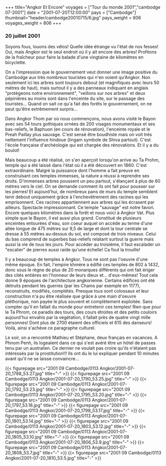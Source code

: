 +++
title="Angkor Et Encore"
voyages = ["Tour du monde 2001","cambodge 07-2001"]
date = "2001-07-20T12:00:00"
pays = ["Cambodge"]
thumbnail="header/cambodge20010715/6.jpg"
pays_weight = 806
voyages_weight = 806
+++
### 20 juillet 2001

Soyons fous, louons des vélos! Quelle idée étrange vu l'état de nos fesses! 
Oui, mais Angkor est le seul endroit où il y ait encore des arbres! Profitons 
de la fraîcheur pour faire la balade d'une vingtaine de kilomètres en bicyclette. 


On a l'impression que le gouvernement veut donner une image positive du Cambodge 
aux très nombreux touristes qui n'en voient qu'Angkor. Non seulement ici les 
arbres sont toujours debout (et magnifiques avec leurs 50 mètres de haut), mais 
surtout il y a des panneaux indiquant en anglais "protégeons notre environnement", 
"veillons sur nos arbres" et deux pépinières au moins sont dans l'enceinte du 
site, sur le passage des touristes... Quand on sait ce qu'a fait des forêts 
le gouvernement, on ne peut qu'être extrêmement surpris... 

Dans Angkor Thom par où nous commençons, nous avons visité le Bayon avec ses 
54 tours gothiques ornées de 200 visages monumentaux et ses bas-reliefs, le 
Baphuon (en cours de rénovation), l'enceinte royale et le Preah Paillay plus 
sauvage. C'est sensé être boudhiste mais on voit très nettement l'influence 
hindoue (lingam symbole de Shiva partout). C'est l'école française d'archéologie 
qui est chargée des rénovations. Et il y a du boulot! 

Mais beaucoup a été réalisé, on s'en aperçoit lorsqu'on arrive au Ta Prohm, 
temple qui a été laissé dans l'état où il a été découvert en 1860. C'est extraordinaire. 
Malgré la puissance dont l'homme a fait preuve en construisant ces temples immenses, 
la nature a réussi à reprendre ses droits. D'immenses arbres poussent un peu 
partout, s'élançant à plus de 60 mètres vers le ciel. On se demande comment 
ils ont fait pour pousser sur les pierres! Et aujourd'hui, de nombreux pans 
de murs du temple semblent tenir debout uniquement grâce à l'enchevêtrement 
des racines qui les emprisonnent. Ces racines appartiennent aux arbres qui les 
écrasent par ailleurs. Spectacle impressionnant. Ce temple "sauvage" est notre 
favori. Encore quelques kilomètres dans la forêt et nous voici à Angkor Vat. 
Plus simple que le Bayon, il est aussi plus grand. Constitué de plusieurs enceintes 
entourées d'eau, son coeur auquel on accède au terme d'une allée longue de 475 
mètres sur 9,5 de large et dont la tour centrale se dresse à 55 mètres au-dessus 
du sol, est composé de trois niveaux. Celui du bas comprend de superbes bas-reliefs 
relatant surtout la guerre mais aussi la vie de tous les jours. Pour accéder 
au troisième, il faut escalader un "escalier" de pierres aussi raide qu'une 
échelle! Ca fout la trouille! 

Il y a beaucoup de temples à Angkor. Tous ne sont pas l'oeuvre d'une même époque. 
En fait, l'empire khmère a édifié ces temples de 802 à 1432, donc sous le règne 
de plus de 20 monarques différents qui ont fait ériger des cités entières en 
l'honneur de leurs dieux et... d'eux-mêmes! Tout cela donne 9 époques de l'architecture 
angkorienne. Certains édifices ont été détruits pendant les guerres (par les 
Chams par exemple en 1177), reconstruits, modifiés, complétés. Presque tous 
sont colossaux et leur construction n'a pu être réalisée que grâce à une main 
d'oeuvre pléthorique, non payée le plus souvent et complètement exploitée. Sans 
compter qu'il en fallait du monde pour entretenir ces temples! Rien que pour 
le Ta Phrom, ce paradis des tours, des cours étroites et des petits couloirs 
aujourd'hui envahis par la vegétation, il fallait près de quatre vingt mille 
personnes! Dont plus de 2700 étaient des officiels et 615 des danseurs! Voilà, 
ainsi s'achève ce paragraphe culturel. 

Le soir, on a rencontré Mathieu et Stéphane, deux français en vacances. A Phnom 
Penh, ils logeaient dans ce qui s'est avéré être un hôtel de passes tenu par 
un australien. Ce dernier ne voulait pas croire qu'ils n'étaient pas intéressés 
par la prostitution!!! Ils ont du le lui expliquer pendant 10 minutes avant 
qu'il ne se laisse convaincre... 


<div id="TOTO">{{< figurepage src="2001 09 Cambodge/0113 Angkor/2001-07-20_1788_53.27.jpg" title="-"  >}}
{{< figurepage src="2001 09 Cambodge/0113 Angkor/2001-07-20_1790_53.25.jpg" title="-"  >}}
{{< figurepage src="2001 09 Cambodge/0113 Angkor/2001-07-20_1792_53.23.jpg" title="-"  >}}
{{< figurepage src="2001 09 Cambodge/0113 Angkor/2001-07-20_1795_53.20.jpg" title="-"  >}}
{{< figurepage src="2001 09 Cambodge/0113 Angkor/2001-07-20_1797_53.18.jpg" title="-"  >}}
{{< figurepage src="2001 09 Cambodge/0113 Angkor/2001-07-20_1798_53.17.jpg" title="-"  >}}
{{< figurepage src="2001 09 Cambodge/0113 Angkor/2001-07-20_1801_53.14.jpg" title="-"  >}}
{{< figurepage src="2001 09 Cambodge/0113 Angkor/2001-07-20_1803_53.12.jpg" title="-"  >}}
{{< figurepage src="2001 09 Cambodge/0113 Angkor/2001-07-20_1805_53.10.jpg" title="-"  >}}
{{< figurepage src="2001 09 Cambodge/0113 Angkor/2001-07-20_1806_53.9.jpg" title="-"  >}}
{{< figurepage src="2001 09 Cambodge/0113 Angkor/2001-07-20_1808_53.7.jpg" title="-"  >}}
{{< figurepage src="2001 09 Cambodge/0113 Angkor/2001-07-20_1810_53.5.jpg" title="-"  >}}
</DIV>

